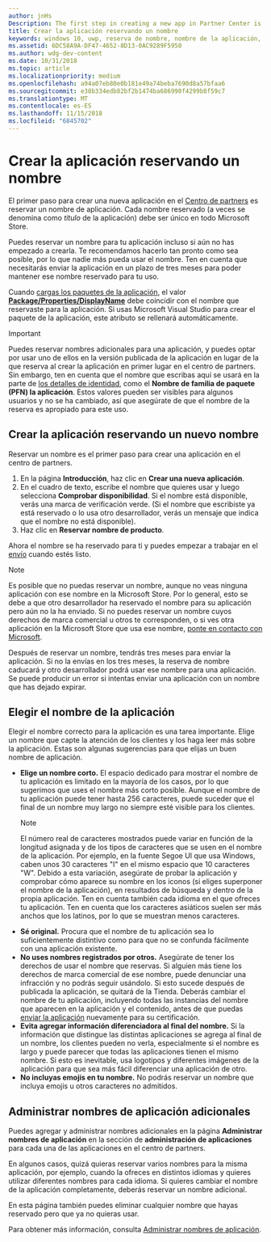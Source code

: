 ```yaml
---
author: jnHs
Description: The first step in creating a new app in Partner Center is reserving an app name. See how to reserve app names and find suggestions for choosing a great name for your app.
title: Crear la aplicación reservando un nombre
keywords: windows 10, uwp, reserva de nombre, nombre de la aplicación, nombres de aplicaciones, nombres, nombre de producto, nomenclatura, nombre reservado, título, nombres, títulos
ms.assetid: 6DC58A9A-DF47-4652-8D13-0AC9289F5950
ms.author: wdg-dev-content
ms.date: 10/31/2018
ms.topic: article
ms.localizationpriority: medium
ms.openlocfilehash: a94a07eb80e0b181e49a74beba7690d8a57bfaa6
ms.sourcegitcommit: e38b334edb82bf2b1474ba686990f4299b8f59c7
ms.translationtype: MT
ms.contentlocale: es-ES
ms.lasthandoff: 11/15/2018
ms.locfileid: "6845702"
---
```

# <a name="create-your-app-by-reserving-a-name"></a>Crear la aplicación reservando un nombre

El primer paso para crear una nueva aplicación en el [Centro de partners](https://partner.microsoft.com/dashboard) es reservar un nombre de aplicación. Cada nombre reservado (a veces se denomina como *título* de la aplicación) debe ser único en todo Microsoft Store.

Puedes reservar un nombre para tu aplicación incluso si aún no has empezado a crearla. Te recomendamos hacerlo tan pronto como sea posible, por lo que nadie más pueda usar el nombre. Ten en cuenta que necesitarás enviar la aplicación en un plazo de tres meses para poder mantener ese nombre reservado para tu uso.

Cuando [cargas los paquetes de la aplicación](upload-app-packages.md), el valor [**Package/Properties/DisplayName**](https://docs.microsoft.com/uwp/schemas/appxpackage/uapmanifestschema/element-displayname) debe coincidir con el nombre que reservaste para la aplicación. Si usas Microsoft Visual Studio para crear el paquete de la aplicación, este atributo se rellenará automáticamente.

> [!IMPORTANT]
> Puedes reservar nombres adicionales para una aplicación, y puedes optar por usar uno de ellos en la versión publicada de la aplicación en lugar de la que reserva al crear la aplicación en primer lugar en el centro de partners. Sin embargo, ten en cuenta que el nombre que escribas aquí se usará en la parte de [los detalles de identidad](view-app-identity-details.md), como el **Nombre de familia de paquete (PFN) la aplicación**. Estos valores pueden ser visibles para algunos usuarios y no se ha cambiado, así que asegúrate de que el nombre de la reserva es apropiado para este uso.


## <a name="create-your-app-by-reserving-a-new-name"></a>Crear la aplicación reservando un nuevo nombre

Reservar un nombre es el primer paso para crear una aplicación en el centro de partners. 

1.  En la página **Introducción**, haz clic en **Crear una nueva aplicación**.
2.  En el cuadro de texto, escribe el nombre que quieres usar y luego selecciona **Comprobar disponibilidad**. Si el nombre está disponible, verás una marca de verificación verde. (Si el nombre que escribiste ya está reservado o lo usa otro desarrollador, verás un mensaje que indica que el nombre no está disponible).
3.  Haz clic en **Reservar nombre de producto**.

Ahora el nombre se ha reservado para ti y puedes empezar a trabajar en el [envío](app-submissions.md) cuando estés listo. 

> [!NOTE]
> Es posible que no puedas reservar un nombre, aunque no veas ninguna aplicación con ese nombre en la Microsoft Store. Por lo general, esto se debe a que otro desarrollador ha reservado el nombre para su aplicación pero aún no la ha enviado. Si no puedes reservar un nombre cuyos derechos de marca comercial u otros te corresponden, o si ves otra aplicación en la Microsoft Store que usa ese nombre, [ponte en contacto con Microsoft](http://go.microsoft.com/fwlink/p/?LinkId=233777).

Después de reservar un nombre, tendrás tres meses para enviar la aplicación. Si no la envías en los tres meses, la reserva de nombre caducará y otro desarrollador podrá usar ese nombre para una aplicación. Se puede producir un error si intentas enviar una aplicación con un nombre que has dejado expirar.


## <a name="choosing-your-apps-name"></a>Elegir el nombre de la aplicación

Elegir el nombre correcto para la aplicación es una tarea importante. Elige un nombre que capte la atención de los clientes y los haga leer más sobre la aplicación. Estas son algunas sugerencias para que elijas un buen nombre de aplicación.

-   **Elige un nombre corto.** El espacio dedicado para mostrar el nombre de tu aplicación es limitado en la mayoría de los casos, por lo que sugerimos que uses el nombre más corto posible. Aunque el nombre de tu aplicación puede tener hasta 256 caracteres, puede suceder que el final de un nombre muy largo no siempre esté visible para los clientes.
    > [!NOTE]
    > El número real de caracteres mostrados puede variar en función de la longitud asignada y de los tipos de caracteres que se usen en el nombre de la aplicación. Por ejemplo, en la fuente Segoe UI que usa Windows, caben unos 30 caracteres "I" en el mismo espacio que 10 caracteres "W". Debido a esta variación, asegúrate de probar la aplicación y comprobar cómo aparece su nombre en los iconos (si eliges superponer el nombre de la aplicación), en resultados de búsqueda y dentro de la propia aplicación. Ten en cuenta también cada idioma en el que ofreces tu aplicación. Ten en cuenta que los caracteres asiáticos suelen ser más anchos que los latinos, por lo que se muestran menos caracteres.
-   **Sé original.** Procura que el nombre de tu aplicación sea lo suficientemente distintivo como para que no se confunda fácilmente con una aplicación existente.
-   **No uses nombres registrados por otros.** Asegúrate de tener los derechos de usar el nombre que reservas. Si alguien más tiene los derechos de marca comercial de ese nombre, puede denunciar una infracción y no podrás seguir usándolo. Si esto sucede después de publicada la aplicación, se quitará de la Tienda. Deberás cambiar el nombre de tu aplicación, incluyendo todas las instancias del nombre que aparecen en la aplicación y el contenido, antes de que puedas [enviar la aplicación](app-submissions.md) nuevamente para su certificación.
-   **Evita agregar información diferenciadora al final del nombre.** Si la información que distingue las distintas aplicaciones se agrega al final de un nombre, los clientes pueden no verla, especialmente si el nombre es largo y puede parecer que todas las aplicaciones tienen el mismo nombre. Si esto es inevitable, usa logotipos y diferentes imágenes de la aplicación para que sea más fácil diferenciar una aplicación de otro.
-   **No incluyas emojis en tu nombre.** No podrás reservar un nombre que incluya emojis u otros caracteres no admitidos.


## <a name="manage-additional-app-names"></a>Administrar nombres de aplicación adicionales

Puedes agregar y administrar nombres adicionales en la página **Administrar nombres de aplicación** en la sección de **administración de aplicaciones** para cada una de las aplicaciones en el centro de partners.

En algunos casos, quizá quieras reservar varios nombres para la misma aplicación, por ejemplo, cuando la ofreces en distintos idiomas y quieres utilizar diferentes nombres para cada idioma. Si quieres cambiar el nombre de la aplicación completamente, deberás reservar un nombre adicional.

En esta página también puedes eliminar cualquier nombre que hayas reservado pero que ya no quieras usar.

Para obtener más información, consulta [Administrar nombres de aplicación](manage-app-names.md).

 

 




